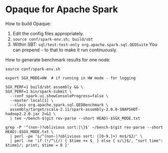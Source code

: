 # Opaque for Apache Spark

How to build Opaque:

1. Edit the config files appropriately.
2. `source conf/spark-env.sh; build/sbt`
3. Within SBT: `sql/test:test-only org.apache.spark.sql.QEDSuite`
    You can prepend `~` to that to make it run continuously.

How to generate benchmark results for one node:

```
source conf/spark-env.sh

export SGX_MODE=HW  # if running in HW mode - for logging

SGX_PERF=1 build/sbt assembly && \
SGX_PERF=1 bin/spark-submit \
  --conf spark.ui.showConsoleProgress=false \
  --master local[1] \
  --class org.apache.spark.sql.QEDBenchmark \
  assembly/target/scala-2.11/spark-assembly-2.0.0-SNAPSHOT-hadoop2.2.0.jar 2>&1 \
  | tee ~/bench-$(git rev-parse --short HEAD)-$SGX_MODE.txt

grep -P '^(non-)?oblivious sort:|\}$' ~/bench-$(git rev-parse --short HEAD)-$SGX_MODE.txt \
  | perl -pe 's/^(non-)?oblivious sort: ([0-9.]+) ms$/$2/' \
  | perl -ne 'if (!/^\{/) { $time += $_ } else { s/\}$/, "sort time": $time}/; print; $time = 0 }'
```
